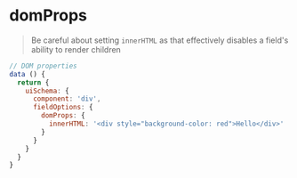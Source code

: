 # domProps

> Be careful about setting `innerHTML` as that effectively disables a field's ability to render children

```js
// DOM properties
data () {
  return {
    uiSchema: {
      component: 'div',
      fieldOptions: {
        domProps: {
          innerHTML: '<div style="background-color: red">Hello</div>'
        }
      }
    }
  }
}
```
